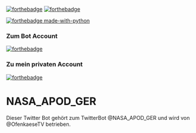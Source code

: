 [![forthebadge](http://ForTheBadge.com/images/badges/made-with-python.svg)](https://python.org)
[![forthebadge](https://img.shields.io/github/followers/SchneiderNils.svg?style=social&label=Follow&maxAge=2592000)](https://github.com/SchneiderNils)

[![forthebadge made-with-python]( 	https://img.shields.io/badge/Ko--fi-F16061?style=for-the-badge&logo=ko-fi&logoColor=white)](https://ko-fi.com/nilsschneider)

### Zum Bot Account
[![forthebadge](https://img.shields.io/badge/Twitter-1DA1F2?style=for-the-badge&logo=twitter&logoColor=white)](https://twitter.com/Astro_Bilder)
### Zu mein privaten Account
[![forthebadge](https://img.shields.io/badge/Twitter-1DA1F2?style=for-the-badge&logo=twitter&logoColor=white)](https://twitter.com/Ofenkaese_TV)



# NASA_APOD_GER
 Dieser Twitter Bot gehört zum TwitterBot @NASA_APOD_GER und wird von @OfenkaeseTV betrieben.

